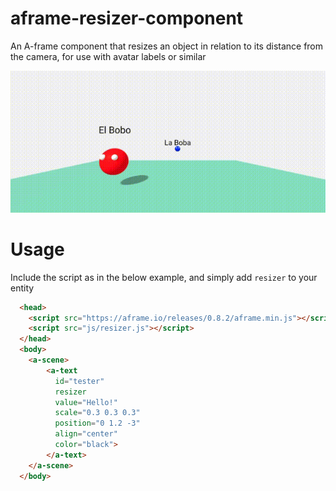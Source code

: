 # aframe-resizer-component
An A-frame component that resizes an object in relation to its distance from the camera, for use with avatar labels or similar

![Resizer component demo](https://github.com/elbobo/aframe-resizer-component/blob/master/RESIZERDEMO.gif?raw=true)

# Usage
Include the script as in the below example, and simply add `resizer` to your entity

```html
  <head>
    <script src="https://aframe.io/releases/0.8.2/aframe.min.js"></script>
    <script src="js/resizer.js"></script>
  </head>
  <body>
    <a-scene>
        <a-text 
          id="tester"
          resizer
          value="Hello!"
          scale="0.3 0.3 0.3"
          position="0 1.2 -3"
          align="center"
          color="black">
        </a-text>
    </a-scene>
  </body>
```


